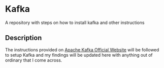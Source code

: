 # Kafka
A repository with steps on how to install kafka and other instructions

## Description
The instructions provided on [Apache Kafka Official Website](https://kafka.apache.org/) will be followed to setup Kafka and my findings will be updated here with anything out of ordinary that I come across.

